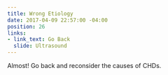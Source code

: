 ```yaml
---
title: Wrong Etiology
date: 2017-04-09 22:57:00 -04:00
position: 26
links:
- link_text: Go Back
  slide: Ultrasound
---
```


Almost! Go back and reconsider the causes of CHDs.